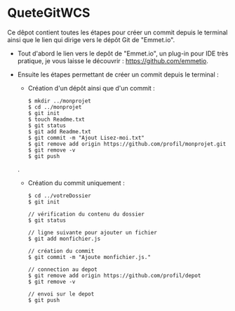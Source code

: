 # QueteGitWCS
Ce dêpot contient toutes les étapes pour créer un commit depuis le terminal ainsi que le lien qui dirige vers le dépôt Git de "Emmet.io". 

* Tout d'abord le lien vers le depôt de "Emmet.io", un plug-in pour IDE très pratique, je vous laisse le découvrir : https://github.com/emmetio.

* Ensuite les étapes permettant de créer un commit depuis le terminal : 

    - Création d'un dépôt ainsi que d'un commit :
    
          $ mkdir ../monprojet
          $ cd ../monprojet
          $ git init 
          $ touch Readme.txt
          $ git status 
          $ git add Readme.txt
          $ git commit -m "Ajout Lisez-moi.txt"
          $ git remove add origin https://github.com/profil/monprojet.git
          $ git remove -v
          $ git push 
    .      
    
    - Création du commit uniquement : 
    
          $ cd ../votreDossier
          $ git init
          
          // vérification du contenu du dossier 
          $ git status 
          
          // ligne suivante pour ajouter un fichier 
          $ git add monfichier.js
          
          // création du commit 
          $ git commit -m "Ajoute monfichier.js."
          
          // connection au depot 
          $ git remove add origin https://github.com/profil/depot
          $ git remove -v
          
          // envoi sur le depot 
          $ git push 
